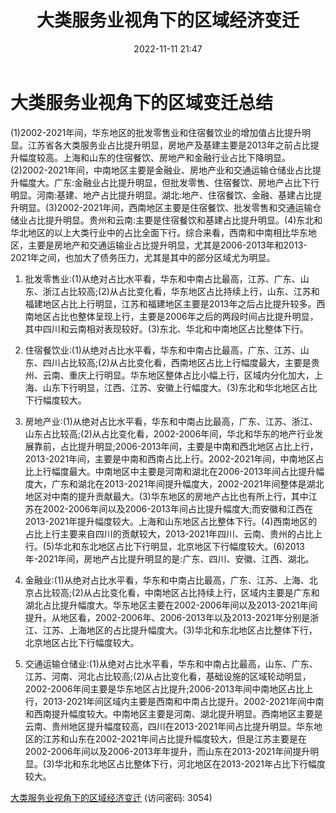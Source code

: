 ﻿---
title: 大类服务业视角下的区域经济变迁
date: 2022-11-11 21:47
tags:
- 区域经济变迁系列
updated: 1970-01-01 08:00:00
---

# 大类服务业视角下的区域变迁总结
(1)2002-2021年间，华东地区的批发零售业和住宿餐饮业的增加值占比提升明显。江苏省各大类服务业占比提升明显，房地产及基建主要是2013年之前占比提升幅度较高。上海和山东的住宿餐饮、房地产和金融行业占比下降明显。(2)2002-2021年间，中南地区主要是金融业、房地产业和交通运输仓储业占比提升幅度大。广东:金融业占比提升明显，但批发零售、住宿餐饮、房地产占比下行明显。河南:基建、地产占比提升明显。湖北:地产、住宿餐饮、金融、基建占比提升明显。(3)2002-2021年间，西南地区主要是住宿餐饮、批发零售和交通运输仓储业占比提升明显。贵州和云南:主要是住宿餐饮和基建占比提升明显。(4)东北和华北地区的以上大类行业中的占比全面下行。综合来看，西南和中南相比华东地区，主要是房地产和交通运输业占比提升明显，尤其是2006-2013年和2013-2021年之间，也加大了债务压力，尤其是其中的部分区域尤为明显。

1. 批发零售业:(1)从绝对占比水平看，华东和中南占比最高，江苏、广东、山东、浙江占比较高;(2)从占比变化看，华东地区占比持续上行，山东、江苏和福建地区占比上行明显，江苏和福建地区主要是2013年之后占比提升较多。西南地区占比也整体呈现上行，主要是2006年之后的两段时间占比提升明显，其中四川和云南相对表现较好。(3)东北、华北和中南地区占比整体下行。

2. 住宿餐饮业:(1)从绝对占比水平看，华东和中南占比最高，广东、江苏、山东、四川占比较高;(2)从占比变化看，西南地区占比上行幅度最大，主要是贵州、云南、重庆上行明显。华东地区整体占比小幅上行，区域内分化加大，上海、山东下行明显，江西、江苏、安徽上行幅度大。(3)东北和华北地区占比下行幅度较大。

<!-- more -->

3. 房地产业:(1)从绝对占比水平看，华东和中南占比最高，广东、江苏、浙江、山东占比较高;(2)从占比变化看，2002-2006年间，华北和华东的地产行业发展靠前，占比提升明显;2006-2013年间，主要是中南和西北地区占比上行，2013-2021年间，主要是中南和西南占比上行。2002-2021年间，中南地区占比上行幅度最大。中南地区中主要是河南和湖北在2006-2013年间占比提升幅度大，广东和湖北在2013-2021年间提升幅度大，2002-2021年间整体是湖北地区对中南的提升贡献最大。(3)华东地区的房地产占比也有所上行，其中江苏在2002-2006年间以及2006-2013年间占比提升幅度大;而安徽和江西在2013-2021年提升幅度较大。上海和山东地区占比整体下行。(4)西南地区的占比上行主要来自四川的贡献较大，2013-2021年四川、云南、贵州的占比上行。(5)华北和东北地区占比下行明显，北京地区下行幅度较大。(6)2013年-2021年间，房地产占比提升明显的是:广东、四川、安徽、江西、湖北。

4. 金融业:(1)从绝对占比水平看，华东和中南占比最高，广东、江苏、上海、北京占比较高;(2)从占比变化看，中南地区占比持续上行，区域内主要是广东和湖北占比提升幅度大。华东地区主要在2002-2006年间以及2013-2021年间提升。从地区看，2002-2006年、2006-2013年以及2013-2021年分别是浙江、江苏、上海地区的占比提升幅度大。(3)华北和东北地区占比整体下行，北京地区占比下行幅度较大。

5. 交通运输仓储业:(1)从绝对占比水平看，华东和中南占比最高，山东、广东、江苏、河南、河北占比较高;(2)从占比变化看，基础设施的区域轮动明显，2002-2006年间主要是华东地区占比提升;2006-2013年间中南地区占比上行，2013-2021年间区域内主要是西南和中南占比提升。2002-2021年间中南和西南提升幅度较大。中南地区主要是河南、湖北提升明显。西南地区主要是云南、贵州地区提升幅度较高，四川在2013-2021年间占比提升明显。华东地区的江苏和山东在2002-2021年间占比提升幅度较大，但是江苏主要是在2002-2006年间以及2006-2013年年提升，而山东在2013-2021年间提升明显。(3)华北和东北地区占比整体下行，河北地区在2013-2021年占比下行幅度较大。



[大类服务业视角下的区域经济变迁](https://url12.ctfile.com/f/3948612-722537601-c33e8a?p=3054)
(访问密码: 3054)
